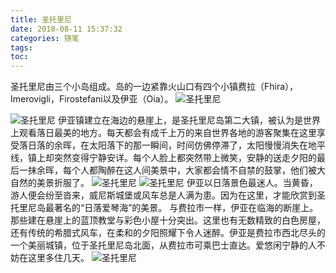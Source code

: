 ```yaml
---
title: 圣托里尼
date: 2018-08-11 15:37:32
categories: 随笔
tags: 
toc:
---
```


圣托里尼由三个小岛组成。岛的一边紧靠火山口有四个小镇费拉（Fhira），Imerovigli，Firostefani以及伊亚（Oia）。
![圣托里尼](/assets/20180811_Santorini/01.jpg)
<!--more-->
![圣托里尼](/assets/20180811_Santorini/02.jpg)
伊亚镇建立在海边的悬崖上，是圣托里尼岛第二大镇，被认为是世界上观看落日最美的地方。每天都会有成千上万的来自世界各地的游客聚集在这里享受落日落的余晖，在太阳落下的那一瞬间，时间仿佛停滞了，太阳慢慢消失在地平线，镇上却突然变得宁静安详。每个人脸上都突然带上微笑，安静的送走夕阳的最后一抹余晖，每个人都陶醉在这人间美景中，大家都会情不自禁的鼓掌，他们被大自然的美景折服了。
![圣托里尼](/assets/20180811_Santorini/03.png)
![圣托里尼](/assets/20180811_Santorini/04.jpg)
伊亚以日落景色最迷人。当黄昏，游人便会纷至沓来，威尼斯城堡或风车总是人满为患。因为在这里，才能欣赏到圣托里尼岛最著名的“日落爱琴海”的美景。 与费拉市一样，伊亚在临海的断崖上。那些建在悬崖上的蓝顶教堂与彩色小屋十分突出。这里也有无数精致的白色房屋，还有传统的希腊式风车，在柔和的夕阳照耀下令人迷醉。伊亚是费拉市西北尽头的一个美丽城镇，位于圣托里尼岛北面，从费拉市可乘巴士直达。爱悠闲宁静的人不妨在这里多住几天。
![圣托里尼](/assets/20180811_Santorini/05.jpg)
